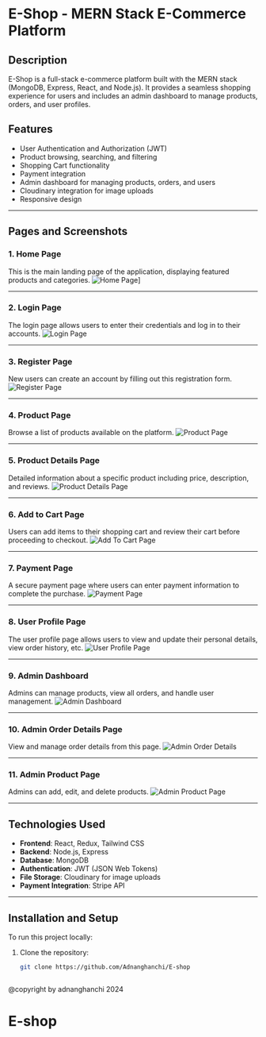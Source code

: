 # E-Shop - MERN Stack E-Commerce Platform

## Description

E-Shop is a full-stack e-commerce platform built with the MERN stack (MongoDB, Express, React, and Node.js). It provides a seamless shopping experience for users and includes an admin dashboard to manage products, orders, and user profiles.

## Features

- User Authentication and Authorization (JWT)
- Product browsing, searching, and filtering
- Shopping Cart functionality
- Payment integration
- Admin dashboard for managing products, orders, and users
- Cloudinary integration for image uploads
- Responsive design

---

## Pages and Screenshots

### 1. Home Page
This is the main landing page of the application, displaying featured products and categories.
![Home Page]([https://asset.cloudinary.com/dqioxqal2/ec764dc885547f461db558546af6837c)]

---

### 2. Login Page
The login page allows users to enter their credentials and log in to their accounts.
![Login Page](./path-to-image/login-page.png)

---

### 3. Register Page
New users can create an account by filling out this registration form.
![Register Page](./path-to-image/register-page.png)

---

### 4. Product Page
Browse a list of products available on the platform.
![Product Page](./path-to-image/product-page.png)

---

### 5. Product Details Page
Detailed information about a specific product including price, description, and reviews.
![Product Details Page](./path-to-image/product-details-page.png)

---

### 6. Add to Cart Page
Users can add items to their shopping cart and review their cart before proceeding to checkout.
![Add To Cart Page](./path-to-image/cart-page.png)

---

### 7. Payment Page
A secure payment page where users can enter payment information to complete the purchase.
![Payment Page](./path-to-image/payment-page.png)

---

### 8. User Profile Page
The user profile page allows users to view and update their personal details, view order history, etc.
![User Profile Page](./path-to-image/user-profile-page.png)

---

### 9. Admin Dashboard
Admins can manage products, view all orders, and handle user management.
![Admin Dashboard](./path-to-image/admin-dashboard.png)

---

### 10. Admin Order Details Page
View and manage order details from this page.
![Admin Order Details](./path-to-image/admin-order-details-page.png)

---

### 11. Admin Product Page
Admins can add, edit, and delete products.
![Admin Product Page](./path-to-image/admin-product-page.png)

---

## Technologies Used

- **Frontend**: React, Redux, Tailwind CSS
- **Backend**: Node.js, Express
- **Database**: MongoDB
- **Authentication**: JWT (JSON Web Tokens)
- **File Storage**: Cloudinary for image uploads
- **Payment Integration**: Stripe API

---

## Installation and Setup

To run this project locally:

1. Clone the repository:
   ```bash
   git clone https://github.com/Adnanghanchi/E-shop



@copyright by adnanghanchi 2024
# E-shop
